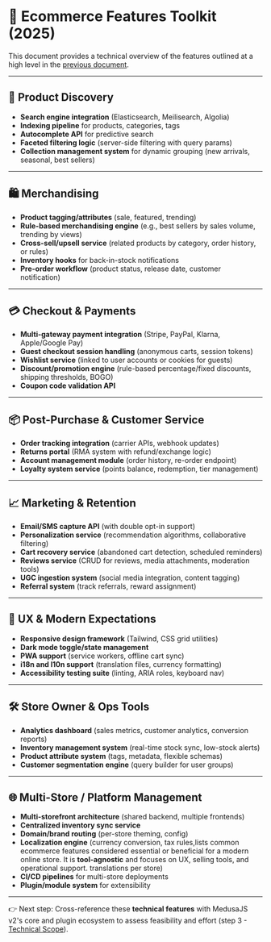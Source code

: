 # 🛒 Ecommerce Features Toolkit (2025)

This document provides a technical overview of the features outlined at a high level in the [previous document](./ECOMMERCE_FEATURES_TOOLKIT_PART1-HIGH_LEVEL_OVERVIEW.md).

---

## 🔎 Product Discovery

* **Search engine integration** (Elasticsearch, Meilisearch, Algolia)
* **Indexing pipeline** for products, categories, tags
* **Autocomplete API** for predictive search
* **Faceted filtering logic** (server-side filtering with query params)
* **Collection management system** for dynamic grouping (new arrivals, seasonal, best sellers)

---

## 🛍️ Merchandising

* **Product tagging/attributes** (sale, featured, trending)
* **Rule-based merchandising engine** (e.g., best sellers by sales volume, trending by views)
* **Cross-sell/upsell service** (related products by category, order history, or rules)
* **Inventory hooks** for back-in-stock notifications
* **Pre-order workflow** (product status, release date, customer notification)

---

## 💳 Checkout & Payments

* **Multi-gateway payment integration** (Stripe, PayPal, Klarna, Apple/Google Pay)
* **Guest checkout session handling** (anonymous carts, session tokens)
* **Wishlist service** (linked to user accounts or cookies for guests)
* **Discount/promotion engine** (rule-based percentage/fixed discounts, shipping thresholds, BOGO)
* **Coupon code validation API**

---

## 📦 Post-Purchase & Customer Service

* **Order tracking integration** (carrier APIs, webhook updates)
* **Returns portal** (RMA system with refund/exchange logic)
* **Account management module** (order history, re-order endpoint)
* **Loyalty system service** (points balance, redemption, tier management)

---

## 📈 Marketing & Retention

* **Email/SMS capture API** (with double opt-in support)
* **Personalization service** (recommendation algorithms, collaborative filtering)
* **Cart recovery service** (abandoned cart detection, scheduled reminders)
* **Reviews service** (CRUD for reviews, media attachments, moderation tools)
* **UGC ingestion system** (social media integration, content tagging)
* **Referral system** (track referrals, reward assignment)

---

## 📱 UX & Modern Expectations

* **Responsive design framework** (Tailwind, CSS grid utilities)
* **Dark mode toggle/state management**
* **PWA support** (service workers, offline cart sync)
* **i18n and l10n support** (translation files, currency formatting)
* **Accessibility testing suite** (linting, ARIA roles, keyboard nav)

---

## 🛠️ Store Owner & Ops Tools

* **Analytics dashboard** (sales metrics, customer analytics, conversion reports)
* **Inventory management system** (real-time stock sync, low-stock alerts)
* **Product attribute system** (tags, metadata, flexible schemas)
* **Customer segmentation engine** (query builder for user groups)

---

## 🌐 Multi-Store / Platform Management

* **Multi-storefront architecture** (shared backend, multiple frontends)
* **Centralized inventory sync service**
* **Domain/brand routing** (per-store theming, config)
* **Localization engine** (currency conversion, tax rules,lists common ecommerce features considered essential or beneficial for a modern online store.
It is **tool-agnostic** and focuses on UX, selling tools, and operational support. translations per store)
* **CI/CD pipelines** for multi-store deployments
* **Plugin/module system** for extensibility

---

👉 Next step: Cross-reference these **technical features** with MedusaJS v2's core and plugin ecosystem to assess feasibility and effort (step 3 - [Technical Scope](./ECOMMERCE_FEATURES_TOOLKIT_PART3-TECHNICAL_SCOPE.md)).

